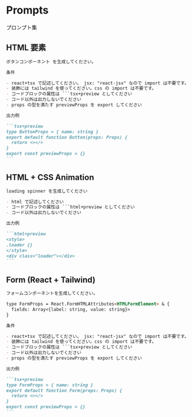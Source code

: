 # Prompts

プロンプト集

## HTML 要素

````markdown
ボタンコンポーネント を生成してください。

条件

- react+tsx で記述してください。 jsx: "react-jsx" なので import は不要です。
- 装飾には tailwind を使ってください。css の import は不要です。
- コードブロックの属性は ```tsx+preview としてください
- コード以外は出力しないでください
- props の型を満たす previewProps を export してください

出力例

```tsx+preview
type ButtonProps = { name: string }
export default function Button(props: Props) {
  return <></>
}
export const previewProps = {}
```
````

## HTML + CSS Animation

````markdown
loading spinner を生成してください

- html で記述してください
- コードブロックの属性は ```html+preview としてください
- コード以外は出力しないでください

出力例

```html+preview
<style>
.loader {}
</style>
<div class="loader"></div>
```
````

## Form (React + Tailwind)

````markdown
フォームコンポーネントを生成してください。

type FormProps = React.FormHTMLAttributes<HTMLFormElement> & {
  fields: Array<{label: string, value: string}>
}

条件

- react+tsx で記述してください。 jsx: "react-jsx" なので import は不要です。
- 装飾には tailwind を使ってください。css の import は不要です。
- コードブロックの属性は ```tsx+preview としてください
- コード以外は出力しないでください
- props の型を満たす previewProps を export してください

出力例

```tsx+preview
type FormProps = { name: string }
export default function Form(props: Props) {
  return <></>
}
export const previewProps = {}
```
````
